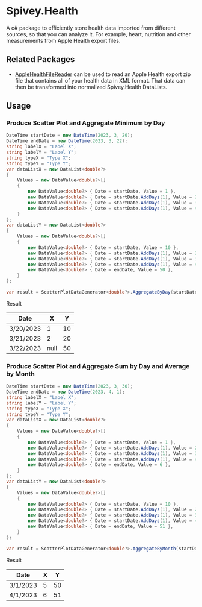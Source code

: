 # Spivey.Health
A c# package to efficiently store health data imported from different sources, so that you can analyze it. For example, heart, nutrition and other measurements from Apple Health export files.

## Related Packages
* [AppleHealthFileReader](https://github.com/spiveyworks/AppleHealthFileReader) can be used to read an Apple Health export zip file that contains all of your health data in XML format. That data can then be transformed into normalized Spivey.Health DataLists.

## Usage

### Produce Scatter Plot and Aggregate Minimum by Day
```csharp
DateTime startDate = new DateTime(2023, 3, 20);
DateTime endDate = new DateTime(2023, 3, 22);
string labelX = "Label X";
string labelY = "Label Y";
string typeX = "Type X";
string typeY = "Type Y";
var dataListX = new DataList<double?>
{
    Values = new DataValue<double?>[]
    {
        new DataValue<double?> { Date = startDate, Value = 1 },
        new DataValue<double?> { Date = startDate.AddDays(1), Value = 2 },
        new DataValue<double?> { Date = startDate.AddDays(1), Value = 3 },
        new DataValue<double?> { Date = startDate.AddDays(1), Value = 4 },
    }
};
var dataListY = new DataList<double?>
{
    Values = new DataValue<double?>[]
    {
        new DataValue<double?> { Date = startDate, Value = 10 },
        new DataValue<double?> { Date = startDate.AddDays(1), Value = 20 },
        new DataValue<double?> { Date = startDate.AddDays(1), Value = 30 },
        new DataValue<double?> { Date = startDate.AddDays(1), Value = 40 },
        new DataValue<double?> { Date = endDate, Value = 50 },
    }
};

var result = ScatterPlotDataGenerator<double?>.AggregateByDay(startDate, endDate, labelX, typeX, dataListX, labelY, typeY, dataListY, AggregateOperator.Min);
```

Result

| Date       | X    | Y  |
|------------|------|----|
| 3/20/2023  | 1    | 10 |
| 3/21/2023  | 2    | 20 |
| 3/22/2023  | null | 50 |

### Produce Scatter Plot and Aggregate Sum by Day and Average by Month
```csharp
DateTime startDate = new DateTime(2023, 3, 30);
DateTime endDate = new DateTime(2023, 4, 1);
string labelX = "Label X";
string labelY = "Label Y";
string typeX = "Type X";
string typeY = "Type Y";
var dataListX = new DataList<double?>
{
    Values = new DataValue<double?>[]
    {
        new DataValue<double?> { Date = startDate, Value = 1 },
        new DataValue<double?> { Date = startDate.AddDays(1), Value = 2 },
        new DataValue<double?> { Date = startDate.AddDays(1), Value = 3 },
        new DataValue<double?> { Date = startDate.AddDays(1), Value = 4 },
        new DataValue<double?> { Date = endDate, Value = 6 },
    }
};
var dataListY = new DataList<double?>
{
    Values = new DataValue<double?>[]
    {
        new DataValue<double?> { Date = startDate, Value = 10 },
        new DataValue<double?> { Date = startDate.AddDays(1), Value = 20 },
        new DataValue<double?> { Date = startDate.AddDays(1), Value = 30 },
        new DataValue<double?> { Date = startDate.AddDays(1), Value = 40 },
        new DataValue<double?> { Date = endDate, Value = 51 },
    }
};

var result = ScatterPlotDataGenerator<double?>.AggregateByMonth(startDate, endDate, labelX, typeX, dataListX, labelY, typeY, dataListY, dayAggregateOperator: AggregateOperator.Sum, monthAggregateOperator: AggregateOperator.Average);
```

Result

| Date       | X | Y  |
|------------|---|----|
| 3/1/2023   | 5 | 50 |
| 4/1/2023   | 6 | 51 |
